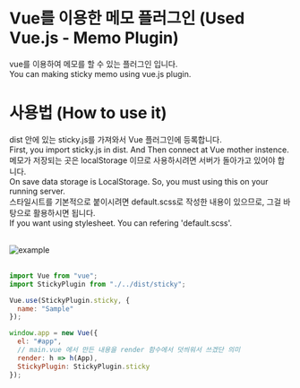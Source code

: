 # Vue를 이용한 메모 플러그인 (Used Vue.js - Memo Plugin)

vue를 이용하여 메모를 할 수 있는 플러그인 입니다.<br/>You can making sticky memo using vue.js plugin.

# 사용법 (How to use it)

dist 안에 있는 sticky.js를 가져와서 Vue 플러그인에 등록합니다.<br/>
First, you import sticky.js in dist. And Then connect at Vue mother instence.<br/>
메모가 저장되는 곳은 localStorage 이므로 사용하시려면 서버가 돌아가고 있어야 합니다.<br/>
On save data storage is LocalStorage. So, you must using this on your running server. <br/>
스타일시트를 기본적으로 붙이시려면 default.scss로 작성한 내용이 있으므로, 그걸 바탕으로 활용하시면 됩니다.<br/>
If you want using stylesheet. You can refering \'default.scss\'.<br /><br />

![example](https://user-images.githubusercontent.com/17559697/71885937-af01ea00-317e-11ea-8086-079d7f6bce0e.png)<br /><br />

```js
import Vue from "vue";
import StickyPlugin from "./../dist/sticky";

Vue.use(StickyPlugin.sticky, {
  name: "Sample"
});

window.app = new Vue({
  el: "#app",
  // main.vue 에서 만든 내용을 render 함수에서 덧씌워서 쓰겠단 의미
  render: h => h(App),
  StickyPlugin: StickyPlugin.sticky
});
```
